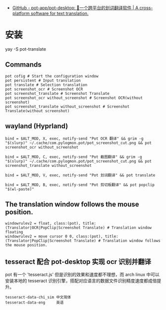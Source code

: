 - [GitHub - pot-app/pot-desktop: 🌈一个跨平台的划词翻译软件 | A cross-platform software for text translation.](https://github.com/pot-app/pot-desktopj)


# 安装
yay -S pot-translate

## Commands
````
pot cofig # Start the configuration window
pot persistent # Input translation
pot translate # Selection translation
pot screenshot_ocr # Screenshot OCR
pot screenshot_translate # Screenshot Translate
pot screenshot_ocr without_screenshot # Screenshot OCR(without screenshot)
pot screenshot_translate without_screenshot # Screenshot Translate(without screenshot)
````

## wayland (Hyprland)

````
bind = $ALT_MOD, X, exec, notify-send "Pot OCR 翻译" && grim -g "$(slurp)" ~/.cache/com.pylogmon.pot/pot_screenshot_cut.png && pot screenshot_ocr without_screenshot

bind = $ALT_MOD, C, exec, notify-send "Pot 截图翻译" && grim -g "$(slurp)" ~/.cache/com.pylogmon.pot/pot_screenshot_cut.png && pot screenshot_translate without_screenshot

bind = $ALT_MOD, V, exec, notify-send "Pot 划词翻译" && pot translate

bind = $ALT_MOD, B, exec, notify-send "Pot 剪切板翻译" && pot popclip "$(wl-paste)"

````

## The translation window follows the mouse position.

````
windowrulev2 = float, class:(pot), title:(Translator|OCR|PopClip|Screenshot Translate) # Translation window floating
windowrulev2 = move cursor 0 0, class:(pot), title:(Translator|PopClip|Screenshot Translate) # Translation window follows the mouse position.
````

## tesseract 配合 pot-desktop 实现 ocr 识别并翻译
pot 有一个 'tesseract.js' 但是识别的效果和速度都不理想，而 arch linux 中可以安装本地的 tesseract 识别引擎，搭配对应语言的数据文件识别精度速度都成倍提升。
````
tesseract-data-chi_sim 中文简体
tesseract-data-eng     英语
````

